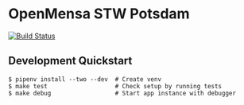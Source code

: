 # OpenMensa STW Potsdam

[![Build Status](https://travis-ci.org/f4lco/om-parser-stw-potsdam-v2.svg?branch=master)](https://travis-ci.org/f4lco/om-parser-stw-potsdam-v2)

## Development Quickstart

    $ pipenv install --two --dev  # Create venv
    $ make test                   # Check setup by running tests
    $ make debug                  # Start app instance with debugger
